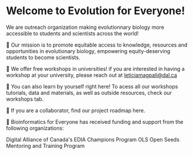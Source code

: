 # Welcome to Evolution for Everyone!

We are outreach organization making evolutionnary biology more accessible to students and scientists across the world!

🍄 Our mission is to promote equitable access to knowledge, resources and opportunities in evolutionary biology, empowering equity-deserving students to become scientists.

🦋 We offer free workshops in universities!
if you are interested in having a workshop at your university, please reach out at leticiamagpali@dal.ca

🦋 You can also learn by yourself right here!
To acess all our workshops tutorials, data and materials, as well as outside resources, check our workshops tab.

🦋 If you are a collaborator, find our project roadmap here.

🦋 Bioinformatics for Everyone has received funding and support from the following organizations:

Digital Alliance of Canada's EDIA Champions Program
OLS Open Seeds Mentoring and Training Program
